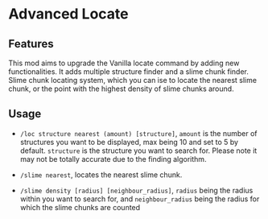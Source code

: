 # Advanced Locate

## Features

This mod aims to upgrade the Vanilla locate command by adding new functionalities.
It adds multiple structure finder and a slime chunk finder.
Slime chunk locating system, which you can ise to locate the nearest slime chunk, or the point with the highest density of slime chunks around.

## Usage

* `/loc structure nearest (amount) [structure]`, `amount` is the number of structures you want to be displayed, max being 10 and set to 5 by default. `structure` is the structure you want to search for. Please note it may not be totally accurate due to the finding algorithm.

* `/slime nearest`, locates the nearest slime chunk.

* `/slime density [radius] [neighbour_radius]`, `radius` being the radius within you want to search for, and `neighbour_radius` being the radius for which the slime chunks are counted

